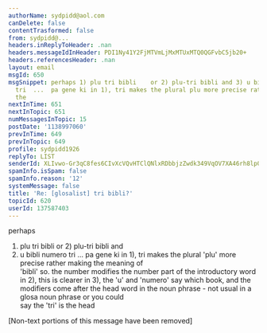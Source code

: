 ```yaml
---
authorName: sydpidd@aol.com
canDelete: false
contentTrasformed: false
from: sydpidd@...
headers.inReplyToHeader: .nan
headers.messageIdInHeader: PDI1Ny41Y2FjMTVmLjMxMTUxMTQ0QGFvbC5jb20+
headers.referencesHeader: .nan
layout: email
msgId: 650
msgSnippet: perhaps 1) plu tri bibli    or 2) plu-tri bibli and 3) u bibli numero
  tri  ...  pa gene ki in 1), tri makes the plural plu more precise rather making
  the
nextInTime: 651
nextInTopic: 651
numMessagesInTopic: 15
postDate: '1138997060'
prevInTime: 649
prevInTopic: 649
profile: sydpidd1926
replyTo: LIST
senderId: XLIvwo-Gr3qC8fes6CIvXcVQvHTClQNlxRDbbjzZwdk349VqOV7XA46rh8lp0i8bUpnej86y
spamInfo.isSpam: false
spamInfo.reason: '12'
systemMessage: false
title: 'Re: [glosalist] tri bibli?'
topicId: 620
userId: 137587403
---
```


perhaps
1) plu tri bibli    or 2) plu-tri bibli
and 
3) u bibli numero tri  ...  pa gene ki
in 1), tri makes the plural 'plu' more precise rather making the meaning of  
'bibli' so. the number modifies the number part of the introductory  word
in 2), this is clearer
in 3), the 'u' and 'numero' say which book, and the modifiers come after  the 
head word in the noun phrase - not usual in a glosa noun phrase or you could  
say the 'tri' is the head 
 


[Non-text portions of this message have been removed]


